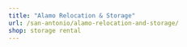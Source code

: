 ```yaml
---
title: "Alamo Relocation & Storage"
url: /san-antonio/alamo-relocation-and-storage/
shop: storage rental
---
```

